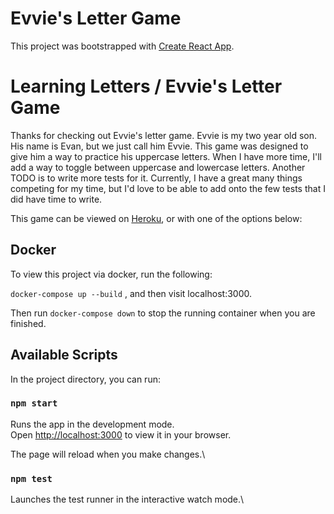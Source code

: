 # Evvie's Letter Game

This project was bootstrapped with [Create React App](https://github.com/facebook/create-react-app).

# Learning Letters / Evvie's Letter Game

Thanks for checking out Evvie's letter game. Evvie is my two year old son. His name is
Evan, but we just call him Evvie. This game was designed to give him a way to practice
his uppercase letters. When I have more time, I'll add a way to toggle between uppercase
and lowercase letters. Another TODO is to write more tests for it. Currently, I have
a great many things competing for my time, but I'd love to be able to add onto the few
tests that I did have time to write.

This game can be viewed on [Heroku](https://obscure-earth-28578.herokuapp.com/), or with one of the options below:

## Docker

To view this project via docker, run the following:

`docker-compose up --build` , and then visit localhost:3000.

Then run `docker-compose down` to stop the running container when you are finished.

## Available Scripts

In the project directory, you can run:

### `npm start`

Runs the app in the development mode.\
Open [http://localhost:3000](http://localhost:3000) to view it in your browser.

The page will reload when you make changes.\

### `npm test`

Launches the test runner in the interactive watch mode.\
